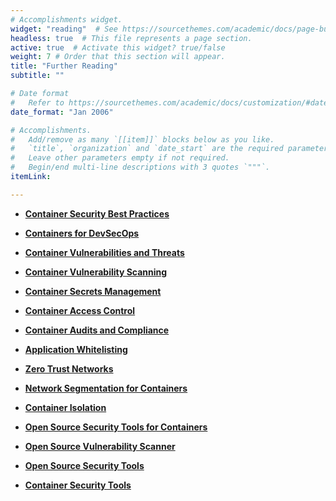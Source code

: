 ```yaml
---
# Accomplishments widget.
widget: "reading"  # See https://sourcethemes.com/academic/docs/page-builder/
headless: true  # This file represents a page section.
active: true  # Activate this widget? true/false
weight: 7 # Order that this section will appear.
title: "Further Reading"
subtitle: ""

# Date format
#   Refer to https://sourcethemes.com/academic/docs/customization/#date-format
date_format: "Jan 2006"

# Accomplishments.
#   Add/remove as many `[[item]]` blocks below as you like.
#   `title`, `organization` and `date_start` are the required parameters.
#   Leave other parameters empty if not required.
#   Begin/end multi-line descriptions with 3 quotes `"""`.
itemLink:

---
```


- **[Container Security Best Practices](/display/containers/Container+Security+Best+Practices)**  

- **[Containers for DevSecOps](/display/containers/containers+for+devsecops)** 
- **[Container Vulnerabilities and Threats](/display/containers/Container+Vulnerabilities+and+Threats)** 


- **[Container Vulnerability Scanning](/display/containers/Container+Vulnerability+Scanning)** 

- **[Container Secrets Management](/display/containers/Container+Secrets+Management)**
- **[Container Access Control](/display/containers/Container+Access+Control)**

- **[Container Audits and Compliance](/display/containers/Container+Audits+and+Compliance)** 

- **[Application Whitelisting](/display/containers/Application+Whitelisting)** 
- **[Zero Trust Networks](/display/containers/Zero+Trust+Networks)**
- **[Network Segmentation for Containers](/display/containers/Network+Segmentation+for+Containers)**


- **[Container Isolation](/display/containers/Container+Isolation)**
- **[Open Source Security Tools for Containers](/display/containers/Open+Source+Security+Tools+for+Containers)**

- **[Open Source Vulnerability Scanner](/display/containers/Open+Source+Vulnerability+Scanner)**
- **[Open Source Security Tools](/display/containers/Open+Source+Security+Tools)**
- **[Container Security Tools](/display/containers/Container+Security+Tools)**















